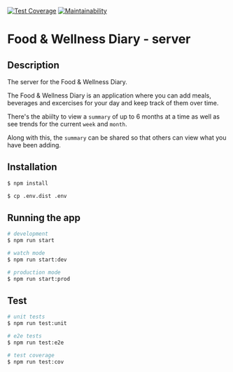 [![Test Coverage](https://api.codeclimate.com/v1/badges/0ddb87847f7346d964c9/test_coverage)](https://codeclimate.com/github/SeanCollings/food-diary-server/test_coverage)
[![Maintainability](https://api.codeclimate.com/v1/badges/0ddb87847f7346d964c9/maintainability)](https://codeclimate.com/github/SeanCollings/food-diary-server/maintainability)

# Food & Wellness Diary - server

## Description

The server for the Food & Wellness Diary.

The Food & Wellness Diary is an application where you can add meals, beverages and excercises for your day and keep track of them over time.

There's the abiilty to view a `summary` of up to 6 months at a time as well as see trends for the current `week` and `month`.

Along with this, the `summary` can be shared so that others can view what you have been adding.

## Installation

```bash
$ npm install

$ cp .env.dist .env
```

## Running the app

```bash
# development
$ npm run start

# watch mode
$ npm run start:dev

# production mode
$ npm run start:prod
```

## Test

```bash
# unit tests
$ npm run test:unit

# e2e tests
$ npm run test:e2e

# test coverage
$ npm run test:cov
```
